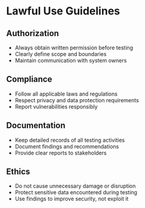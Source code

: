 # Lawful Use Guidelines

## Authorization
- Always obtain written permission before testing
- Clearly define scope and boundaries
- Maintain communication with system owners

## Compliance
- Follow all applicable laws and regulations
- Respect privacy and data protection requirements
- Report vulnerabilities responsibly

## Documentation
- Keep detailed records of all testing activities
- Document findings and recommendations
- Provide clear reports to stakeholders

## Ethics
- Do not cause unnecessary damage or disruption
- Protect sensitive data encountered during testing
- Use findings to improve security, not exploit it

